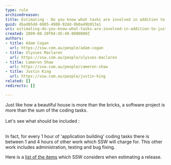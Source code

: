 ```yaml
---
type: rule
archivedreason: 
title: Estimating - Do you know what tasks are involved in addition to just Development Work Items?
guid: dbad65dd-6085-4988-92dd-9b0a49b913a1
uri: estimating-do-you-know-what-tasks-are-involved-in-addition-to-just-development-work-items
created: 2009-08-20T04:45:49.0000000Z
authors:
- title: Adam Cogan
  url: https://ssw.com.au/people/adam-cogan
- title: Ulysses Maclaren
  url: https://ssw.com.au/people/ulysses-maclaren
- title: Cameron Shaw
  url: https://ssw.com.au/people/cameron-shaw
- title: Justin King
  url: https://ssw.com.au/people/justin-king
related: []
redirects: []

---
```



Just like how a beautiful house is more than the bricks, a software project is more than the sum of the coding tasks. <br><br>Let's see what should be included &#58; 
<br><excerpt class='endintro'></excerpt><br>
<p>In fact, for every 1 hour of 'application building' coding tasks there is between 1 and 4 hours of other work which SSW will charge for. This&#160;other work includes administration, testing and bug fixing.</p>
<p>Here is a <a href="/Management/RulesToBetterProjectManagement/Pages/ReleaseEstimationProcess.aspx">list of the items</a> which SSW considers when estimating a release.</p>


